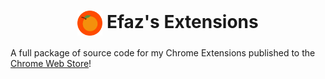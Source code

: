 <h1 align="center"><img align="center" src="https://github.com/EfazDev/efazdev-cdn/blob/main/cdn/png/logo.png?raw=true" width="40" height="40"> Efaz's Extensions</h1>

A full package of source code for my Chrome Extensions published to the [Chrome Web Store](https://chromewebstore.google.com/search/efaz)!